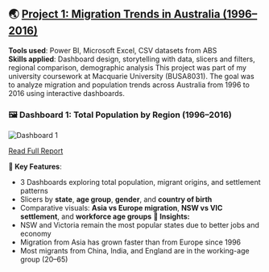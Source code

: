 ## 🌏 [Project 1: Migration Trends in Australia (1996–2016)]()

**Tools used**: Power BI, Microsoft Excel, CSV datasets from ABS  
**Skills applied**: Dashboard design, storytelling with data, slicers and filters, regional comparison, demographic analysis
This project was part of my university coursework at Macquarie University (BUSA8031). The goal was to analyze migration and population trends across Australia from 1996 to 2016 using interactive dashboards.
### 🖼️ Dashboard 1: Total Population by Region (1996–2016)

![Dashboard 1](/Datascience_Portfolio/images/dashboard1.png)

[Read Full Report](assignment2.pdf)

**🧠 Key Features**:
- 3 Dashboards exploring total population, migrant origins, and settlement patterns
- Slicers by **state**, **age group**, **gender**, and **country of birth**
- Comparative visuals: **Asia vs Europe migration**, **NSW vs VIC settlement**, and **workforce age groups**
**📌 Insights:**
- NSW and Victoria remain the most popular states due to better jobs and economy
- Migration from Asia has grown faster than from Europe since 1996
- Most migrants from China, India, and England are in the working-age group (20–65)
